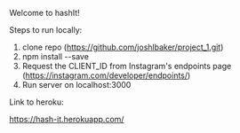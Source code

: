 Welcome to hashIt!

Steps to run locally:
1) clone repo (https://github.com/joshlbaker/project_1.git)
2) npm install --save
3) Request the CLIENT_ID from Instagram's endpoints page (https://instagram.com/developer/endpoints/)
4) Run server on localhost:3000

Link to heroku:

https://hash-it.herokuapp.com/
